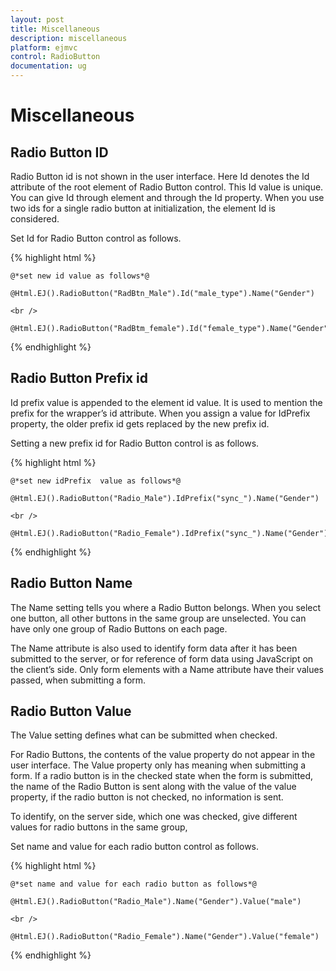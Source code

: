 ```yaml
---
layout: post
title: Miscellaneous
description: miscellaneous
platform: ejmvc
control: RadioButton
documentation: ug
---
```


# Miscellaneous

## Radio Button ID

Radio Button id is not shown in the user interface. Here Id denotes the Id attribute of the root element of Radio Button control. This Id value is unique. You can give Id through element and through the Id property. When you use two ids for a single radio button at initialization, the element Id is considered.

Set Id for Radio Button control as follows.



{% highlight html %}

	@*set new id value as follows*@

    @Html.EJ().RadioButton("RadBtn_Male").Id("male_type").Name("Gender")

    <br />

    @Html.EJ().RadioButton("RadBtm_female").Id("female_type").Name("Gender")

{% endhighlight %}


## Radio Button Prefix id

Id prefix value is appended to the element id value. It is used to mention the prefix for the wrapper’s id attribute. When you assign a value for IdPrefix property, the older prefix id gets replaced by the new prefix id. 

Setting a new prefix id for Radio Button control is as follows.



{% highlight html %}

	@*set new idPrefix  value as follows*@

    @Html.EJ().RadioButton("Radio_Male").IdPrefix("sync_").Name("Gender")

    <br />

    @Html.EJ().RadioButton("Radio_Female").IdPrefix("sync_").Name("Gender") 

{% endhighlight %}



## Radio Button Name

The Name setting tells you where a Radio Button belongs. When you select one button, all other buttons in the same group are unselected. You can have only one group of Radio Buttons on each page.

The Name attribute is also used to identify form data after it has been submitted to the server, or for reference of form data using JavaScript on the client’s side. Only form elements with a Name attribute have their values passed, when submitting a form.

## Radio Button Value

The Value setting defines what can be submitted when checked.

For Radio Buttons, the contents of the value property do not appear in the user interface. The Value property only has meaning when submitting a form. If a radio button is in the checked state when the form is submitted, the name of the Radio Button is sent along with the value of the value property, if the radio button is not checked, no information is sent.

To identify, on the server side, which one was checked, give different values for radio buttons in the same group, 

Set name and value for each radio button control as follows.


{% highlight html %}

	@*set name and value for each radio button as follows*@

    @Html.EJ().RadioButton("Radio_Male").Name("Gender").Value("male")

    <br />

    @Html.EJ().RadioButton("Radio_Female").Name("Gender").Value("female") 

{% endhighlight %}